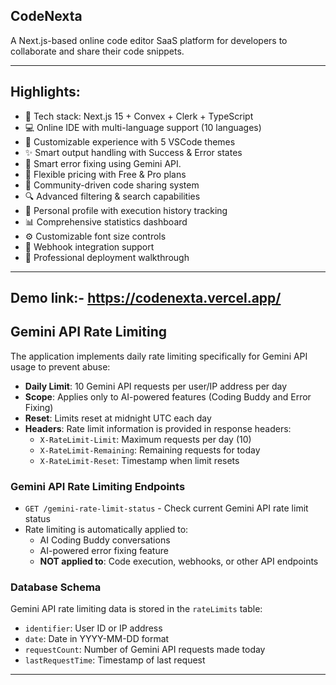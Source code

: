 
## CodeNexta 
   A Next.js-based online code editor SaaS platform for developers to collaborate and share their code snippets.

---
 ## Highlights:

  - 🚀 Tech stack: Next.js 15 + Convex + Clerk + TypeScript
  - 💻 Online IDE with multi-language support (10 languages)
  - 🎨 Customizable experience with 5 VSCode themes
  - ✨ Smart output handling with Success & Error states
  - 🤖 Smart error fixing using Gemini API. 
  - 💎 Flexible pricing with Free & Pro plans
  - 🤝 Community-driven code sharing system
  - 🔍 Advanced filtering & search capabilities
  - 👤 Personal profile with execution history tracking
  - 📊 Comprehensive statistics dashboard
  - ⚙️ Customizable font size controls
  - 🔗 Webhook integration support
  - 🌟 Professional deployment walkthrough


  ---
## Demo link:- https://codenexta.vercel.app/


## Gemini API Rate Limiting

The application implements daily rate limiting specifically for Gemini API usage to prevent abuse:

- **Daily Limit**: 10 Gemini API requests per user/IP address per day
- **Scope**: Applies only to AI-powered features (Coding Buddy and Error Fixing)
- **Reset**: Limits reset at midnight UTC each day
- **Headers**: Rate limit information is provided in response headers:
  - `X-RateLimit-Limit`: Maximum requests per day (10)
  - `X-RateLimit-Remaining`: Remaining requests for today
  - `X-RateLimit-Reset`: Timestamp when limit resets

### Gemini API Rate Limiting Endpoints

- `GET /gemini-rate-limit-status` - Check current Gemini API rate limit status
- Rate limiting is automatically applied to:
  - AI Coding Buddy conversations
  - AI-powered error fixing feature
  - **NOT applied to**: Code execution, webhooks, or other API endpoints

### Database Schema

Gemini API rate limiting data is stored in the `rateLimits` table:
- `identifier`: User ID or IP address
- `date`: Date in YYYY-MM-DD format
- `requestCount`: Number of Gemini API requests made today
- `lastRequestTime`: Timestamp of last request

---
